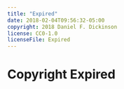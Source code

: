 ```yaml
---
title: "Expired"
date: 2018-02-04T09:56:32-05:00
copyright: 2018 Daniel F. Dickinson
license: CC0-1.0
licenseFile: Expired
---
```


# Copyright Expired
